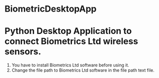 # BiometricDesktopApp
# Python Desktop Application to connect Biometrics Ltd wireless sensors.
1. You have to install Biometrics Ltd software before using it.
2. Change the file path to Biometrics Ltd software in the file path text file.
